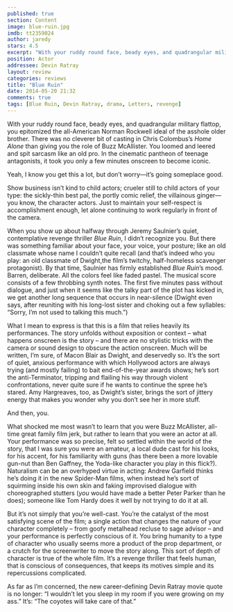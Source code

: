 ```yaml
---
published: true
section: Content
image: blue-ruin.jpg
imdb: tt2359024
author: jaredy
stars: 4.5
excerpt: "With your ruddy round face, beady eyes, and quadrangular military flattop, you epitomized the all-American Norman Rockwell ideal of the asshole older brother."
position: Actor
addressee: Devin Ratray
layout: review
categories: reviews
title: "Blue Ruin"
date: 2014-05-20 21:32
comments: true
tags: [Blue Ruin, Devin Ratray, drama, Letters, revenge]
---
```

<p>With your ruddy round face, beady eyes, and quadrangular military flattop, you epitomized the all-American Norman Rockwell ideal of the asshole older brother. There was no cleverer bit of casting in Chris Colombus&rsquo;s <em>Home Alone</em> than giving you the role of Buzz McAllister. You loomed and leered and spit sarcasm like an old pro. In the cinematic pantheon of teenage antagonists, it took you only a few minutes onscreen to become iconic.&nbsp;</p>
<p>Yeah, I know you get this a lot, but don&rsquo;t worry&mdash;it&rsquo;s going someplace good.</p>
<p>Show business isn&rsquo;t kind to child actors; crueler still to child actors of your type: the sickly-thin best pal, the portly comic relief, the villainous ginger&mdash;you know, the character actors. Just to maintain your self-respect is accomplishment enough, let alone continuing to work regularly in front of the camera.</p>
<p>When you show up about halfway through Jeremy Saulnier&rsquo;s quiet, contemplative revenge thriller <em>Blue Ruin</em>, I didn&rsquo;t recognize you. But there was something familiar about your face, your voice, your posture; like an old classmate whose name I couldn&rsquo;t quite recall (and that&rsquo;s indeed who you play: an old classmate of Dwight,the film&rsquo;s twitchy, half-homeless scavenger protagonist). By that time, Saulnier has firmly established <em>Blue Ruin</em>&rsquo;s mood. Barren, deliberate. All the colors feel like faded pastel. The musical score consists of a few throbbing synth notes. The first five minutes pass without dialogue, and just when it seems like the talky part of the plot has kicked in, we get another long sequence that occurs in near-silence (Dwight even says, after reuniting with his long-lost sister and choking out a few syllables: &ldquo;Sorry, I&rsquo;m not used to talking this much.&rdquo;)</p>
<p>What I mean to express is that this is a film that relies heavily its performances. The story unfolds without exposition or context &ndash; what happens onscreen is the story &ndash; and there are no stylistic tricks with the camera or sound design to obscure the action onscreen. Much will be written, I&rsquo;m sure, of Macon Blair as Dwight, and deservedly so. It&rsquo;s the sort of quiet, anxious performance with which Hollywood actors are always trying (and mostly failing) to bait end-of-the-year awards shows; he&rsquo;s sort the anti-Terminator, tripping and flailing his way through violent confrontations, never quite sure if he wants to continue the spree he&rsquo;s stared. Amy Hargreaves, too, as Dwight&rsquo;s sister, brings the sort of jittery energy that makes you wonder why you don&rsquo;t see her in more stuff.&nbsp;</p>
<p>And then, you.&nbsp;</p>
<p>What shocked me most wasn&rsquo;t to learn that you were Buzz McAllister, all-time great family film jerk, but rather to learn that you were an actor at all. Your performance was so precise, felt so settled within the world of the story, that I was sure you were an amateur, a local dude cast for his looks, for his accent, for his familiarity with guns (has there been a more lovable gun-nut than Ben Gaffney, the Yoda-like character you play in this flick?). Naturalism can be an overhyped virtue in acting: Andrew Garfield thinks he&rsquo;s doing it in the new Spider-Man films, when instead he&rsquo;s sort of squirming inside his own skin and faking improvised dialogue with choreographed stutters (<em>you</em> would have made a better Peter Parker than he does); someone like Tom Hardy does it well by not trying to do it at all.&nbsp;</p>
<p>But it&rsquo;s not simply that you&rsquo;re well-cast. You&rsquo;re the catalyst of the most satisfying scene of the film; a single action that changes the nature of your character completely &ndash; from goofy metalhead recluse to sage advisor &ndash; and your performance is perfectly conscious of it. You bring humanity to a type of character who usually seems more a product of the prop department, or a crutch for the screenwriter to move the story along. This sort of depth of character is true of the whole film. It&rsquo;s a revenge thriller that feels human, that is conscious of consequences, that keeps its motives simple and its repercussions complicated.</p>
<p>As far as I&rsquo;m concerned, the new career-defining Devin Ratray movie quote is no longer: &ldquo;I wouldn&rsquo;t let you sleep in my room if you were growing on my ass.&rdquo; It&rsquo;s: &ldquo;The coyotes will take care of that.&rdquo;</p>
